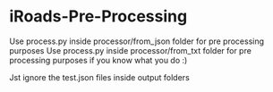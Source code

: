 # iRoads-Pre-Processing

Use process.py inside processor/from_json folder for pre processing purposes
Use process.py inside processor/from_txt folder for pre processing purposes if you know what you do :)

Jst ignore the test.json files inside output folders